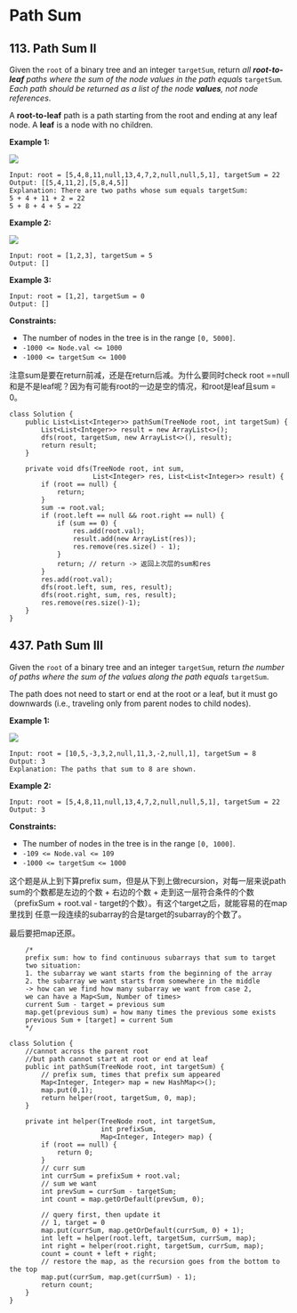# Path Sum

## 113. Path Sum II

Given the `root` of a binary tree and an integer `targetSum`, return _all **root-to-leaf** paths where the sum of the node values in the path equals_ `targetSum`_. Each path should be returned as a list of the node **values**, not node references_.

A **root-to-leaf** path is a path starting from the root and ending at any leaf node. A **leaf** is a node with no children.

&#x20;

**Example 1:**

![](https://assets.leetcode.com/uploads/2021/01/18/pathsumii1.jpg)

```
Input: root = [5,4,8,11,null,13,4,7,2,null,null,5,1], targetSum = 22
Output: [[5,4,11,2],[5,8,4,5]]
Explanation: There are two paths whose sum equals targetSum:
5 + 4 + 11 + 2 = 22
5 + 8 + 4 + 5 = 22
```

**Example 2:**

![](https://assets.leetcode.com/uploads/2021/01/18/pathsum2.jpg)

```
Input: root = [1,2,3], targetSum = 5
Output: []
```

**Example 3:**

```
Input: root = [1,2], targetSum = 0
Output: []
```

&#x20;

**Constraints:**

* The number of nodes in the tree is in the range `[0, 5000]`.
* `-1000 <= Node.val <= 1000`
* `-1000 <= targetSum <= 1000`

注意sum是要在return前减，还是在return后减。为什么要同时check root ==null 和是不是leaf呢？因为有可能有root的一边是空的情况，和root是leaf且sum = 0。

```
class Solution {
    public List<List<Integer>> pathSum(TreeNode root, int targetSum) {
        List<List<Integer>> result = new ArrayList<>();
        dfs(root, targetSum, new ArrayList<>(), result);
        return result;
    }
    
    private void dfs(TreeNode root, int sum, 
                     List<Integer> res, List<List<Integer>> result) {
        if (root == null) {
            return;
        }
        sum -= root.val; 
        if (root.left == null && root.right == null) {
            if (sum == 0) {
                res.add(root.val);
                result.add(new ArrayList(res));
                res.remove(res.size() - 1);
            }
            return; // return -> 返回上次层的sum和res
        }
        res.add(root.val);
        dfs(root.left, sum, res, result);
        dfs(root.right, sum, res, result);
        res.remove(res.size()-1);
    }
}
```

## 437. Path Sum III



Given the `root` of a binary tree and an integer `targetSum`, return _the number of paths where the sum of the values along the path equals_ `targetSum`.

The path does not need to start or end at the root or a leaf, but it must go downwards (i.e., traveling only from parent nodes to child nodes).

&#x20;

**Example 1:**

![](https://assets.leetcode.com/uploads/2021/04/09/pathsum3-1-tree.jpg)

```
Input: root = [10,5,-3,3,2,null,11,3,-2,null,1], targetSum = 8
Output: 3
Explanation: The paths that sum to 8 are shown.
```

**Example 2:**

```
Input: root = [5,4,8,11,null,13,4,7,2,null,null,5,1], targetSum = 22
Output: 3
```

&#x20;

**Constraints:**

* The number of nodes in the tree is in the range `[0, 1000]`.
* `-109 <= Node.val <= 109`
* `-1000 <= targetSum <= 1000`

这个题是从上到下算prefix sum，但是从下到上做recursion，对每一层来说path sum的个数都是左边的个数 + 右边的个数 + 走到这一层符合条件的个数 （prefixSum + root.val - target的个数）。有这个target之后，就能容易的在map里找到 任意一段连续的subarray的合是target的subarray的个数了。

最后要把map还原。

```
    /*
    prefix sum: how to find continuous subarrays that sum to target
    two situation: 
    1. the subarray we want starts from the beginning of the array
    2. the subarray we want starts from somewhere in the middle
    -> how can we find how many subarray we want from case 2,
    we can have a Map<Sum, Number of times> 
    current Sum - target = previous sum
    map.get(previous sum) = how many times the previous some exists
    previous Sum + [target] = current Sum
    */
```

```
class Solution {
    //cannot across the parent root
    //but path cannot start at root or end at leaf
    public int pathSum(TreeNode root, int targetSum) {
        // prefix sum, times that prefix sum appeared
        Map<Integer, Integer> map = new HashMap<>();
        map.put(0,1);
        return helper(root, targetSum, 0, map);
    }
    
    private int helper(TreeNode root, int targetSum, 
                       int prefixSum,
                       Map<Integer, Integer> map) {
        if (root == null) {
            return 0;
        }
        // curr sum
        int currSum = prefixSum + root.val;
        // sum we want
        int prevSum = currSum - targetSum;
        int count = map.getOrDefault(prevSum, 0);
        
        // query first, then update it
        // 1, target = 0
        map.put(currSum, map.getOrDefault(currSum, 0) + 1);
        int left = helper(root.left, targetSum, currSum, map);
        int right = helper(root.right, targetSum, currSum, map);
        count = count + left + right;
        // restore the map, as the recursion goes from the bottom to the top
        map.put(currSum, map.get(currSum) - 1);
        return count;
    }
}
```




